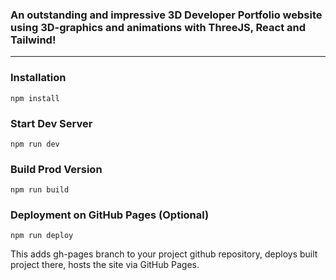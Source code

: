 ### An outstanding and impressive 3D Developer Portfolio website using 3D-graphics and animations with ThreeJS, React and Tailwind!

---

### Installation

```
npm install
```

### Start Dev Server

```
npm run dev
```

### Build Prod Version

```
npm run build
```

### Deployment on GitHub Pages (Optional)

```
npm run deploy
```

This adds gh-pages branch to your project github repository, deploys built project there, hosts the site via GitHub Pages.

